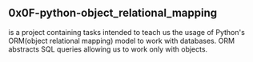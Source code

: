 ## 0x0F-python-object_relational_mapping
is a project containing tasks intended to teach us the usage of Python's ORM(object relational mapping) model to work with databases. ORM abstracts SQL queries allowing us to work only with objects.
